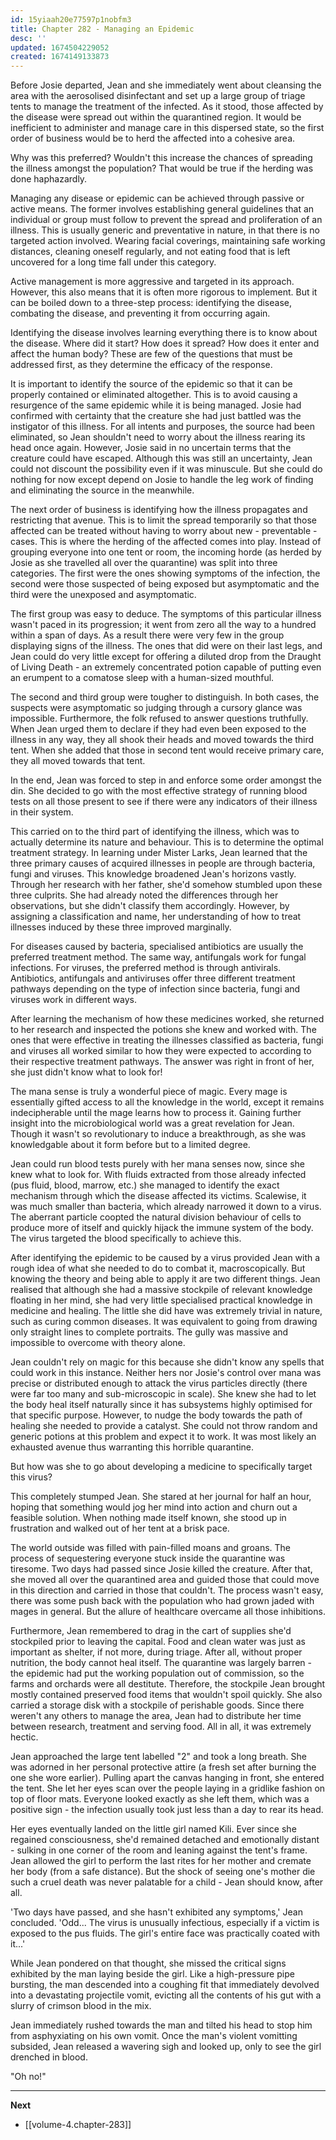 ```yaml
---
id: 15yiaah20e77597p1nobfm3
title: Chapter 282 - Managing an Epidemic
desc: ''
updated: 1674504229052
created: 1674149133873
---
```


Before Josie departed, Jean and she immediately went about cleansing the area with the aerosolised disinfectant and set up a large group of triage tents to manage the treatment of the infected. As it stood, those affected by the disease were spread out within the quarantined region. It would be inefficient to administer and manage care in this dispersed state, so the first order of business would be to herd the affected into a cohesive area.

Why was this preferred? Wouldn't this increase the chances of spreading the illness amongst the population? That would be true if the herding was done haphazardly.

Managing any disease or epidemic can be achieved through passive or active means. The former involves establishing general guidelines that an individual or group must follow to prevent the spread and proliferation of an illness. This is usually generic and preventative in nature, in that there is no targeted action involved. Wearing facial coverings, maintaining safe working distances, cleaning oneself regularly, and not eating food that is left uncovered for a long time fall under this category. 

Active management is more aggressive and targeted in its approach. However, this also means that it is often more rigorous to implement. But it can be boiled down to a three-step process: identifying the disease, combating the disease, and preventing it from occurring again.

Identifying the disease involves learning everything there is to know about the disease. Where did it start? How does it spread? How does it enter and affect the human body? These are few of the questions that must be addressed first, as they determine the efficacy of the response.

It is important to identify the source of the epidemic so that it can be properly contained or eliminated altogether. This is to avoid causing a resurgence of the same epidemic while it is being managed. Josie had confirmed with certainty that the creature she had just battled was the instigator of this illness. For all intents and purposes, the source had been eliminated, so Jean shouldn't need to worry about the illness rearing its head once again. However, Josie said in no uncertain terms that the creature could have escaped. Although this was still an uncertainty, Jean could not discount the possibility even if it was minuscule. But she could do nothing for now except depend on Josie to handle the leg work of finding and eliminating the source in the meanwhile.

The next order of business is identifying how the illness propagates and restricting that avenue. This is to limit the spread temporarily so that those affected can be treated without having to worry about new - preventable - cases. This is where the herding of the affected comes into play. Instead of grouping everyone into one tent or room, the incoming horde (as herded by Josie as she travelled all over the quarantine) was split into three categories. The first were the ones showing symptoms of the infection, the second were those suspected of being exposed but asymptomatic and the third were the unexposed and asymptomatic. 

The first group was easy to deduce. The symptoms of this particular illness wasn't paced in its progression; it went from zero all the way to a hundred within a span of days. As a result there were very few in the group displaying signs of the illness. The ones that did were on their last legs, and Jean could do very little except for offering a diluted drop from the Draught of Living Death - an extremely concentrated potion capable of putting even an erumpent to a comatose sleep with a human-sized mouthful.

The second and third group were tougher to distinguish. In both cases, the suspects were asymptomatic so judging through a cursory glance was impossible. Furthermore, the folk refused to answer questions truthfully. When Jean urged them to declare if they had even been exposed to the illness in any way, they all shook their heads and moved towards the third tent. When she added that those in second tent would receive primary care, they all moved towards that tent. 

In the end, Jean was forced to step in and enforce some order amongst the din. She decided to go with the most effective strategy of running blood tests on all those present to see if there were any indicators of their illness in their system.

This carried on to the third part of identifying the illness, which was to actually determine its nature and behaviour. This is to determine the optimal treatment strategy. In learning under Mister Larks, Jean learned that the three primary causes of acquired illnesses in people are through bacteria, fungi and viruses. This knowledge broadened Jean's horizons vastly. Through her research with her father, she'd somehow stumbled upon these three culprits. She had already noted the differences through her observations, but she didn't classify them accordingly. However, by assigning a classification and name, her understanding of how to treat illnesses induced by these three improved marginally.

For diseases caused by bacteria, specialised antibiotics are usually the preferred treatment method. The same way, antifungals work for fungal infections. For viruses, the preferred method is through antivirals. Antibiotics, antifungals and antiviruses offer three different treatment pathways depending on the type of infection since bacteria, fungi and viruses work in different ways.

After learning the mechanism of how these medicines worked, she returned to her research and inspected the potions she knew and worked with. The ones that were effective in treating the illnesses classified as bacteria, fungi and viruses all worked similar to how they were expected to according to their respective treatment pathways. The answer was right in front of her, she just didn't know what to look for!

The mana sense is truly a wonderful piece of magic. Every mage is essentially gifted access to all the knowledge in the world, except it remains indecipherable until the mage learns how to process it. Gaining further insight into the microbiological world was a great revelation for Jean. Though it wasn't so revolutionary to induce a breakthrough, as she was knowledgable about it form before but to a limited degree.

Jean could run blood tests purely with her mana senses now, since she knew what to look for. With fluids extracted from those already infected (pus fluid, blood, marrow, etc.) she managed to identify the exact mechanism through which the disease affected its victims. Scalewise, it was much smaller than bacteria, which already narrowed it down to a virus. The aberrant particle coopted the natural division behaviour of cells to produce more of itself and quickly hijack the immune system of the body. The virus targeted the blood specifically to achieve this.

After identifying the epidemic to be caused by a virus provided Jean with a rough idea of what she needed to do to combat it, macroscopically. But knowing the theory and being able to apply it are two different things. Jean realised that although she had a massive stockpile of relevant knowledge floating in her mind, she had very little specialised practical knowledge in medicine and healing. The little she did have was extremely trivial in nature, such as curing common diseases. It was equivalent to going from drawing only straight lines to complete portraits. The gully was massive and impossible to overcome with theory alone.

Jean couldn't rely on magic for this because she didn't know any spells that could work in this instance. Neither hers nor Josie's control over mana was precise or distributed enough to attack the virus particles directly (there were far too many and sub-microscopic in scale). She knew she had to let the body heal itself naturally since it has subsystems highly optimised for that specific purpose. However, to nudge the body towards the path of healing she needed to provide a catalyst. She could not throw random and generic potions at this problem and expect it to work. It was most likely an exhausted avenue thus warranting this horrible quarantine.

But how was she to go about developing a medicine to specifically target this virus?

This completely stumped Jean. She stared at her journal for half an hour, hoping that something would jog her mind into action and churn out a feasible solution. When nothing made itself known, she stood up in frustration and walked out of her tent at a brisk pace.

The world outside was filled with pain-filled moans and groans. The process of sequestering everyone stuck inside the quarantine was tiresome. Two days had passed since Josie killed the creature. After that, she moved all over the quarantined area and guided those that could move in this direction and carried in those that couldn't. The process wasn't easy, there was some push back with the population who had grown jaded with mages in general. But the allure of healthcare overcame all those inhibitions.

Furthermore, Jean remembered to drag in the cart of supplies she'd stockpiled prior to leaving the capital. Food and clean water was just as important as shelter, if not more, during triage. After all, without proper nutrition, the body cannot heal itself. The quarantine was largely barren - the epidemic had put the working population out of commission, so the farms and orchards were all destitute. Therefore, the stockpile Jean brought mostly contained preserved food items that wouldn't spoil quickly. She also carried a storage disk with a stockpile of perishable goods. Since there weren't any others to manage the area, Jean had to distribute her time between research, treatment and serving food. All in all, it was extremely hectic.

Jean approached the large tent labelled "2" and took a long breath. She was adorned in her personal protective attire (a fresh set after burning the one she wore earlier). Pulling apart the canvas hanging in front, she entered the tent. She let her eyes scan over the people laying in a gridlike fashion on top of floor mats. Everyone looked exactly as she left them, which was a positive sign - the infection usually took just less than a day to rear its head.

Her eyes eventually landed on the little girl named Kili. Ever since she regained consciousness, she'd remained detached and emotionally distant - sulking in one corner of the room and leaning against the tent's frame. Jean allowed the girl to perform the last rites for her mother and cremate her body (from a safe distance). But the shock of seeing one's mother die such a cruel death was never palatable for a child - Jean should know, after all.

'Two days have passed, and she hasn't exhibited any symptoms,' Jean concluded. 'Odd... The virus is unusually infectious, especially if a victim is exposed to the pus fluids. The girl's entire face was practically coated with it...'

While Jean pondered on that thought, she missed the critical signs exhibited by the man laying beside the girl. Like a high-pressure pipe bursting, the man descended into a coughing fit that immediately devolved into a devastating projectile vomit, evicting all the contents of his gut with a slurry of crimson blood in the mix.

Jean immediately rushed towards the man and tilted his head to stop him from asphyxiating on his own vomit. Once the man's violent vomitting subsided, Jean released a wavering sigh and looked up, only to see the girl drenched in blood.

"Oh no!"

____

**Next**
* [[volume-4.chapter-283]]